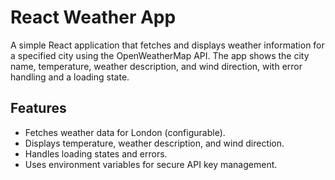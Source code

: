 # React Weather App

A simple React application that fetches and displays weather information for a specified city using the OpenWeatherMap API. The app shows the city name, temperature, weather description, and wind direction, with error handling and a loading state.

## Features
- Fetches weather data for London (configurable).
- Displays temperature, weather description, and wind direction.
- Handles loading states and errors.
- Uses environment variables for secure API key management.
